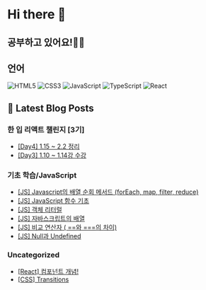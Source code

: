 # Hi there 👋

## 공부하고 있어요!✍🏼

## 언어

<p>
  <p>
  <!-- HTML -->
  <img alt="HTML5" src="https://img.shields.io/badge/HTML5-E34F26?style=flat-square&logo=HTML5&logoColor=white" />
  <!-- CSS -->
  <img alt="CSS3" src="https://img.shields.io/badge/CSS3-1572B6?style=flat-square&logo=CSS3&logoColor=white" />
  <!-- JavaScript -->
  <img alt="JavaScript" src="https://img.shields.io/badge/JavaScript-F7DF1E?style=flat-square&logo=JavaScript&logoColor=white" /> 
  <!-- TypeScript -->
  <img alt="TypeScript" src="https://img.shields.io/badge/TypeScript-3178C6?style=flat-square&logo=TypeScript&logoColor=white" />
  <!-- React -->
  <img alt="React" src="https://img.shields.io/badge/React-61DAFB?style=flat-square&logo=React&logoColor=white" />
</p>

</p>

## 📕 Latest Blog Posts

### 한 입 리액트 챌린지 [3기]
<ul><li><a href='https://mori-appa-coding.tistory.com/112' target='_blank'>[Day4] 1.15 ~ 2.2 정리</a></li><li><a href='https://mori-appa-coding.tistory.com/101' target='_blank'>[Day3] 1.10 ~ 1.14강 수강</a></li></ul>

### 기초 학습/JavaScript
<ul><li><a href='https://mori-appa-coding.tistory.com/109' target='_blank'>[JS] Javascript의 배열 순회 메서드 (forEach, map, filter, reduce)</a></li><li><a href='https://mori-appa-coding.tistory.com/106' target='_blank'>[JS] JavaScript 함수 기초</a></li><li><a href='https://mori-appa-coding.tistory.com/104' target='_blank'>[JS] 객체 리터럴</a></li><li><a href='https://mori-appa-coding.tistory.com/102' target='_blank'>[JS] 자바스크립트의 배열</a></li><li><a href='https://mori-appa-coding.tistory.com/100' target='_blank'>[JS] 비교 연산자 ( ==와 ===의 차이)</a></li><li><a href='https://mori-appa-coding.tistory.com/98' target='_blank'>[JS] Null과 Undefined</a></li></ul>

### Uncategorized
<ul><li><a href='https://mori-appa-coding.tistory.com/105' target='_blank'>[React] 컴포넌트 개념!</a></li><li><a href='https://mori-appa-coding.tistory.com/97' target='_blank'>[CSS] Transitions</a></li></ul>

